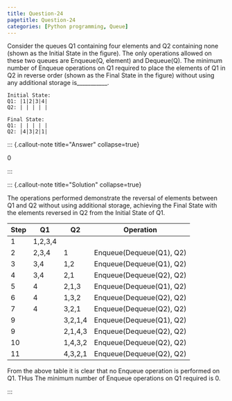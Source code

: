 ```yaml
---
title: Question-24
pagetitle: Question-24
categories: [Python programming, Queue]
---
```


Consider the queues Q1 containing four elements and Q2 containing none (shown as the Initial State in the figure). The only operations allowed on these two queues are Enqueue(Q, element) and Dequeue(Q). The minimum number of Enqueue operations on Q1 required to place the elements of Q1 in Q2 in reverse order (shown as the Final State in the figure) without using any additional storage is___________.
```
Initial State:  
Q1: |1|2|3|4|  
Q2: | | | | |  

Final State:  
Q1: | | | | |  
Q2: |4|3|2|1|  
```


::: {.callout-note title="Answer" collapse=true}

$0$

:::



::: {.callout-note title="Solution" collapse=true}

The operations performed demonstrate the reversal of elements between Q1 and Q2 without using additional storage, achieving the Final State with the elements reversed in Q2 from the Initial State of Q1. 

| Step | Q1      | Q2      | Operation                |
| ---- | ------- | ------- | ------------------------ |
| 1    | 1,2,3,4 |         |                          |
| 2    | 2,3,4   | 1       | Enqueue(Dequeue(Q1), Q2) |
| 3    | 3,4     | 1,2     | Enqueue(Dequeue(Q1), Q2) |
| 4    | 3,4     | 2,1     | Enqueue(Dequeue(Q2), Q2) |
| 5    | 4       | 2,1,3   | Enqueue(Dequeue(Q1), Q2) |
| 6    | 4       | 1,3,2   | Enqueue(Dequeue(Q2), Q2) |
| 7    | 4       | 3,2,1   | Enqueue(Dequeue(Q2), Q2) |
| 9    |         | 3,2,1,4 | Enqueue(Dequeue(Q1), Q2) |
| 9    |         | 2,1,4,3 | Enqueue(Dequeue(Q2), Q2) |
| 10   |         | 1,4,3,2 | Enqueue(Dequeue(Q2), Q2) |
| 11   |         | 4,3,2,1 | Enqueue(Dequeue(Q2), Q2) |

From the above table it is clear that no Enqueue operation is performed on Q1. THus The minimum number of Enqueue operations on Q1 required is 0.

:::